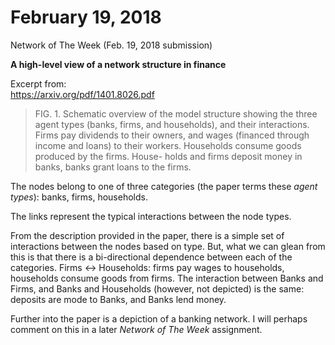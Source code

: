 # February 19, 2018
Network of The Week (Feb. 19, 2018 submission)

**A high-level view of a network structure in finance**

Excerpt from:   
https://arxiv.org/pdf/1401.8026.pdf

> FIG. 1. Schematic overview of the model structure showing the three agent types (banks, firms, and households), and their interactions. Firms pay dividends to their owners, and wages (financed through income and loans) to their workers. Households consume goods produced by the firms. House- holds and firms deposit money in banks, banks grant loans to the firms.

The nodes belong to one of three categories (the paper terms these *agent types*): banks, firms, households.

The links represent the typical interactions between the node types.

From the description provided in the paper, there is a simple set of interactions between the nodes based on type. But, what we can glean from this is that there is a bi-directional dependence between each of the categories. Firms <-> Households: firms pay wages to households, households consume goods from firms. The interaction between Banks and Firms, and Banks and Households (however, not depicted) is the same: deposits are mode to Banks, and Banks lend money.

Further into the paper is a depiction of a banking network. I will perhaps comment on this in a later *Network of The Week* assignment.
